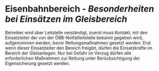 # Eisenbahnbereich - *Besonderheiten bei Einsätzen im Gleisbereich*
Betreiber wird über Leitstelle verständigt, zuerst muss Kontakt, mit den Einsatzleiter der von der ÖBB-Notfallleitstelle bekannt gegeben wird, aufgenommen werden, bevor Rettungsmaßnahmen gesetzt werden. Erst wenn dieser Einsatzleiter den Bereich freigibt, dürfen die Einsatzkräfte im Bereich der Gleisanlagen. Nur bei Gefahr im Verzug dürfen alle erforderlichen Maßnahmen zur Rettung unter Berücksichtigung der Eigensicherung gesetzt werden.